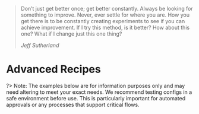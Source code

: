 > Don’t just get better once; get better constantly. Always be looking for something to improve. Never, ever settle for where you are. How you get there is to be constantly creating experiments to see if you can achieve improvement. If I try this method, is it better? How about this one? What if I change just this one thing?
>
> <cite>Jeff Sutherland</cite>

# Advanced Recipes

?> Note: The examples below are for information purposes only and may need altering to meet your exact needs. We recommend testing configs in a safe environment before use. This is particularly important for automated approvals or any processes that support critical flows.
